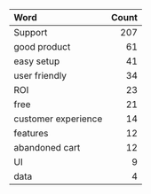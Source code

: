 | Word                |   Count |
|:--------------------|--------:|
| Support             |     207 |
| good product        |      61 |
| easy setup          |      41 |
| user friendly       |      34 |
| ROI                 |      23 |
| free                |      21 |
| customer experience |      14 |
| features            |      12 |
| abandoned cart      |      12 |
| UI                  |       9 |
| data                |       4 |